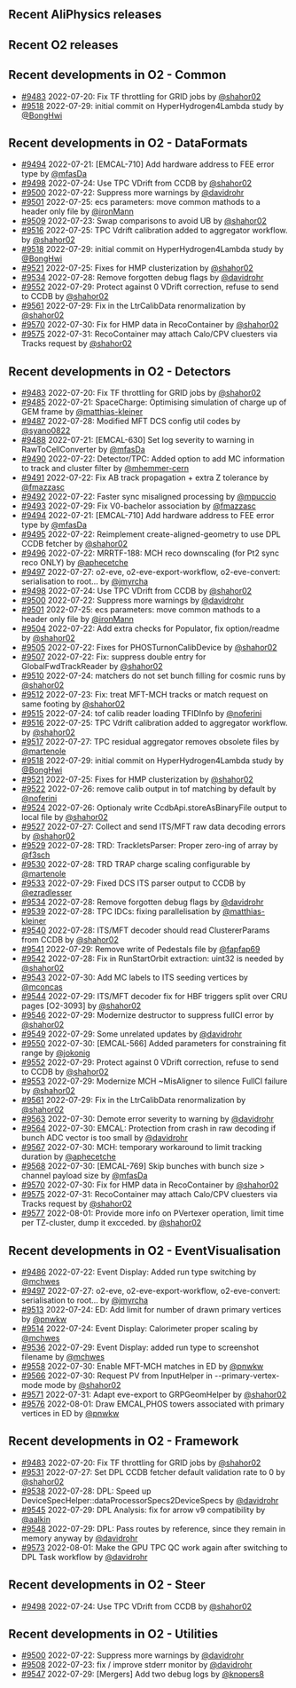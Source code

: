## Recent AliPhysics releases
## Recent O2 releases
## Recent developments in O2 - Common
- [\#9483](https://github.com/AliceO2Group/AliceO2/pull/9483) 2022-07-20: Fix TF throttling for GRID jobs by [@shahor02](https://github.com/shahor02)
- [\#9518](https://github.com/AliceO2Group/AliceO2/pull/9518) 2022-07-29: initial commit on HyperHydrogen4Lambda study by [@BongHwi](https://github.com/BongHwi)
## Recent developments in O2 - DataFormats
- [\#9494](https://github.com/AliceO2Group/AliceO2/pull/9494) 2022-07-21: [EMCAL-710] Add hardware address to FEE error type by [@mfasDa](https://github.com/mfasDa)
- [\#9498](https://github.com/AliceO2Group/AliceO2/pull/9498) 2022-07-24: Use TPC VDrift from CCDB by [@shahor02](https://github.com/shahor02)
- [\#9500](https://github.com/AliceO2Group/AliceO2/pull/9500) 2022-07-22: Suppress more warnings by [@davidrohr](https://github.com/davidrohr)
- [\#9501](https://github.com/AliceO2Group/AliceO2/pull/9501) 2022-07-25: ecs parameters: move common mathods to a header only file by [@ironMann](https://github.com/ironMann)
- [\#9509](https://github.com/AliceO2Group/AliceO2/pull/9509) 2022-07-23: Swap comparisons to avoid UB by [@shahor02](https://github.com/shahor02)
- [\#9516](https://github.com/AliceO2Group/AliceO2/pull/9516) 2022-07-25: TPC Vdrift calibration added to aggregator workflow. by [@shahor02](https://github.com/shahor02)
- [\#9518](https://github.com/AliceO2Group/AliceO2/pull/9518) 2022-07-29: initial commit on HyperHydrogen4Lambda study by [@BongHwi](https://github.com/BongHwi)
- [\#9521](https://github.com/AliceO2Group/AliceO2/pull/9521) 2022-07-25: Fixes for HMP clusterization by [@shahor02](https://github.com/shahor02)
- [\#9534](https://github.com/AliceO2Group/AliceO2/pull/9534) 2022-07-28: Remove forgotten debug flags by [@davidrohr](https://github.com/davidrohr)
- [\#9552](https://github.com/AliceO2Group/AliceO2/pull/9552) 2022-07-29: Protect against 0 VDrift correction, refuse to send to CCDB by [@shahor02](https://github.com/shahor02)
- [\#9561](https://github.com/AliceO2Group/AliceO2/pull/9561) 2022-07-29: Fix in the LtrCalibData renormalization by [@shahor02](https://github.com/shahor02)
- [\#9570](https://github.com/AliceO2Group/AliceO2/pull/9570) 2022-07-30: Fix for HMP data in RecoContainer by [@shahor02](https://github.com/shahor02)
- [\#9575](https://github.com/AliceO2Group/AliceO2/pull/9575) 2022-07-31: RecoContainer may attach Calo/CPV cluesters via Tracks request by [@shahor02](https://github.com/shahor02)
## Recent developments in O2 - Detectors
- [\#9483](https://github.com/AliceO2Group/AliceO2/pull/9483) 2022-07-20: Fix TF throttling for GRID jobs by [@shahor02](https://github.com/shahor02)
- [\#9485](https://github.com/AliceO2Group/AliceO2/pull/9485) 2022-07-21: SpaceCharge: Optimising simulation of charge up of GEM frame by [@matthias-kleiner](https://github.com/matthias-kleiner)
- [\#9487](https://github.com/AliceO2Group/AliceO2/pull/9487) 2022-07-28: Modified MFT DCS config util codes by [@syano0822](https://github.com/syano0822)
- [\#9488](https://github.com/AliceO2Group/AliceO2/pull/9488) 2022-07-21: [EMCAL-630] Set log severity to warning in RawToCellConverter by [@mfasDa](https://github.com/mfasDa)
- [\#9490](https://github.com/AliceO2Group/AliceO2/pull/9490) 2022-07-22: Detector/TPC: Added option to add MC information to track and cluster filter by [@mhemmer-cern](https://github.com/mhemmer-cern)
- [\#9491](https://github.com/AliceO2Group/AliceO2/pull/9491) 2022-07-22: Fix AB track propagation + extra Z tolerance by [@fmazzasc](https://github.com/fmazzasc)
- [\#9492](https://github.com/AliceO2Group/AliceO2/pull/9492) 2022-07-22: Faster sync misaligned processing by [@mpuccio](https://github.com/mpuccio)
- [\#9493](https://github.com/AliceO2Group/AliceO2/pull/9493) 2022-07-29: Fix V0-bachelor association by [@fmazzasc](https://github.com/fmazzasc)
- [\#9494](https://github.com/AliceO2Group/AliceO2/pull/9494) 2022-07-21: [EMCAL-710] Add hardware address to FEE error type by [@mfasDa](https://github.com/mfasDa)
- [\#9495](https://github.com/AliceO2Group/AliceO2/pull/9495) 2022-07-22: Reimplement create-aligned-geometry to use DPL CCDB fetcher by [@shahor02](https://github.com/shahor02)
- [\#9496](https://github.com/AliceO2Group/AliceO2/pull/9496) 2022-07-22: MRRTF-188: MCH reco downscaling (for Pt2 sync reco ONLY) by [@aphecetche](https://github.com/aphecetche)
- [\#9497](https://github.com/AliceO2Group/AliceO2/pull/9497) 2022-07-27: o2-eve, o2-eve-export-workflow, o2-eve-convert: serialisation to root… by [@jmyrcha](https://github.com/jmyrcha)
- [\#9498](https://github.com/AliceO2Group/AliceO2/pull/9498) 2022-07-24: Use TPC VDrift from CCDB by [@shahor02](https://github.com/shahor02)
- [\#9500](https://github.com/AliceO2Group/AliceO2/pull/9500) 2022-07-22: Suppress more warnings by [@davidrohr](https://github.com/davidrohr)
- [\#9501](https://github.com/AliceO2Group/AliceO2/pull/9501) 2022-07-25: ecs parameters: move common mathods to a header only file by [@ironMann](https://github.com/ironMann)
- [\#9504](https://github.com/AliceO2Group/AliceO2/pull/9504) 2022-07-22: Add extra checks for Populator, fix option/readme by [@shahor02](https://github.com/shahor02)
- [\#9505](https://github.com/AliceO2Group/AliceO2/pull/9505) 2022-07-22: Fixes for PHOSTurnonCalibDevice by [@shahor02](https://github.com/shahor02)
- [\#9507](https://github.com/AliceO2Group/AliceO2/pull/9507) 2022-07-22: Fix: suppress double entry for GlobalFwdTrackReader by [@shahor02](https://github.com/shahor02)
- [\#9510](https://github.com/AliceO2Group/AliceO2/pull/9510) 2022-07-24: matchers do not set bunch filling for cosmic runs by [@shahor02](https://github.com/shahor02)
- [\#9512](https://github.com/AliceO2Group/AliceO2/pull/9512) 2022-07-23: Fix: treat MFT-MCH tracks or match request on same footing by [@shahor02](https://github.com/shahor02)
- [\#9515](https://github.com/AliceO2Group/AliceO2/pull/9515) 2022-07-24: tof calib reader loading TFIDInfo by [@noferini](https://github.com/noferini)
- [\#9516](https://github.com/AliceO2Group/AliceO2/pull/9516) 2022-07-25: TPC Vdrift calibration added to aggregator workflow. by [@shahor02](https://github.com/shahor02)
- [\#9517](https://github.com/AliceO2Group/AliceO2/pull/9517) 2022-07-27: TPC residual aggregator removes obsolete files by [@martenole](https://github.com/martenole)
- [\#9518](https://github.com/AliceO2Group/AliceO2/pull/9518) 2022-07-29: initial commit on HyperHydrogen4Lambda study by [@BongHwi](https://github.com/BongHwi)
- [\#9521](https://github.com/AliceO2Group/AliceO2/pull/9521) 2022-07-25: Fixes for HMP clusterization by [@shahor02](https://github.com/shahor02)
- [\#9522](https://github.com/AliceO2Group/AliceO2/pull/9522) 2022-07-26: remove calib output in tof matching by default by [@noferini](https://github.com/noferini)
- [\#9524](https://github.com/AliceO2Group/AliceO2/pull/9524) 2022-07-26: Optionaly write CcdbApi.storeAsBinaryFile output to local file by [@shahor02](https://github.com/shahor02)
- [\#9527](https://github.com/AliceO2Group/AliceO2/pull/9527) 2022-07-27: Collect and send ITS/MFT raw data decoding errors by [@shahor02](https://github.com/shahor02)
- [\#9529](https://github.com/AliceO2Group/AliceO2/pull/9529) 2022-07-28: TRD: TrackletsParser: Proper zero-ing of array by [@f3sch](https://github.com/f3sch)
- [\#9530](https://github.com/AliceO2Group/AliceO2/pull/9530) 2022-07-28: TRD TRAP charge scaling configurable by [@martenole](https://github.com/martenole)
- [\#9533](https://github.com/AliceO2Group/AliceO2/pull/9533) 2022-07-29: Fixed DCS ITS parser output to CCDB by [@ezradlesser](https://github.com/ezradlesser)
- [\#9534](https://github.com/AliceO2Group/AliceO2/pull/9534) 2022-07-28: Remove forgotten debug flags by [@davidrohr](https://github.com/davidrohr)
- [\#9539](https://github.com/AliceO2Group/AliceO2/pull/9539) 2022-07-28: TPC IDCs: fixing parallelisation by [@matthias-kleiner](https://github.com/matthias-kleiner)
- [\#9540](https://github.com/AliceO2Group/AliceO2/pull/9540) 2022-07-28: ITS/MFT decoder should read ClustererParams from CCDB by [@shahor02](https://github.com/shahor02)
- [\#9541](https://github.com/AliceO2Group/AliceO2/pull/9541) 2022-07-29: Remove write of Pedestals file by [@fapfap69](https://github.com/fapfap69)
- [\#9542](https://github.com/AliceO2Group/AliceO2/pull/9542) 2022-07-28: Fix in RunStartOrbit extraction: uint32 is needed by [@shahor02](https://github.com/shahor02)
- [\#9543](https://github.com/AliceO2Group/AliceO2/pull/9543) 2022-07-30: Add MC labels to ITS seeding vertices by [@mconcas](https://github.com/mconcas)
- [\#9544](https://github.com/AliceO2Group/AliceO2/pull/9544) 2022-07-29: ITS/MFT decoder fix for HBF triggers split over CRU pages [O2-3093] by [@shahor02](https://github.com/shahor02)
- [\#9546](https://github.com/AliceO2Group/AliceO2/pull/9546) 2022-07-29: Modernize destructor to suppress fullCI error by [@shahor02](https://github.com/shahor02)
- [\#9549](https://github.com/AliceO2Group/AliceO2/pull/9549) 2022-07-29: Some unrelated updates by [@davidrohr](https://github.com/davidrohr)
- [\#9550](https://github.com/AliceO2Group/AliceO2/pull/9550) 2022-07-30: [EMCAL-566] Added parameters for constraining fit range by [@jokonig](https://github.com/jokonig)
- [\#9552](https://github.com/AliceO2Group/AliceO2/pull/9552) 2022-07-29: Protect against 0 VDrift correction, refuse to send to CCDB by [@shahor02](https://github.com/shahor02)
- [\#9553](https://github.com/AliceO2Group/AliceO2/pull/9553) 2022-07-29: Modernize MCH ~MisAligner to silence FullCI failure by [@shahor02](https://github.com/shahor02)
- [\#9561](https://github.com/AliceO2Group/AliceO2/pull/9561) 2022-07-29: Fix in the LtrCalibData renormalization by [@shahor02](https://github.com/shahor02)
- [\#9563](https://github.com/AliceO2Group/AliceO2/pull/9563) 2022-07-30: Demote error severity to warning by [@davidrohr](https://github.com/davidrohr)
- [\#9564](https://github.com/AliceO2Group/AliceO2/pull/9564) 2022-07-30: EMCAL: Protection from crash in raw decoding if bunch ADC vector is too small by [@davidrohr](https://github.com/davidrohr)
- [\#9567](https://github.com/AliceO2Group/AliceO2/pull/9567) 2022-07-30: MCH: temporary workaround to limit tracking duration by [@aphecetche](https://github.com/aphecetche)
- [\#9568](https://github.com/AliceO2Group/AliceO2/pull/9568) 2022-07-30: [EMCAL-769] Skip bunches with bunch size > channel payload size by [@mfasDa](https://github.com/mfasDa)
- [\#9570](https://github.com/AliceO2Group/AliceO2/pull/9570) 2022-07-30: Fix for HMP data in RecoContainer by [@shahor02](https://github.com/shahor02)
- [\#9575](https://github.com/AliceO2Group/AliceO2/pull/9575) 2022-07-31: RecoContainer may attach Calo/CPV cluesters via Tracks request by [@shahor02](https://github.com/shahor02)
- [\#9577](https://github.com/AliceO2Group/AliceO2/pull/9577) 2022-08-01: Provide more info on PVertexer operation, limit time per TZ-cluster, dump it excceded. by [@shahor02](https://github.com/shahor02)
## Recent developments in O2 - EventVisualisation
- [\#9486](https://github.com/AliceO2Group/AliceO2/pull/9486) 2022-07-22: Event Display: Added run type switching by [@mchwes](https://github.com/mchwes)
- [\#9497](https://github.com/AliceO2Group/AliceO2/pull/9497) 2022-07-27: o2-eve, o2-eve-export-workflow, o2-eve-convert: serialisation to root… by [@jmyrcha](https://github.com/jmyrcha)
- [\#9513](https://github.com/AliceO2Group/AliceO2/pull/9513) 2022-07-24: ED: Add limit for number of drawn primary vertices by [@pnwkw](https://github.com/pnwkw)
- [\#9514](https://github.com/AliceO2Group/AliceO2/pull/9514) 2022-07-24: Event Display: Calorimeter proper scaling by [@mchwes](https://github.com/mchwes)
- [\#9536](https://github.com/AliceO2Group/AliceO2/pull/9536) 2022-07-29: Event Display: added run type to screenshot filename by [@mchwes](https://github.com/mchwes)
- [\#9558](https://github.com/AliceO2Group/AliceO2/pull/9558) 2022-07-30: Enable MFT-MCH matches in ED by [@pnwkw](https://github.com/pnwkw)
- [\#9566](https://github.com/AliceO2Group/AliceO2/pull/9566) 2022-07-30: Request PV from InputHelper in --primary-vertex-mode mode by [@shahor02](https://github.com/shahor02)
- [\#9571](https://github.com/AliceO2Group/AliceO2/pull/9571) 2022-07-31: Adapt eve-export to GRPGeomHelper by [@shahor02](https://github.com/shahor02)
- [\#9576](https://github.com/AliceO2Group/AliceO2/pull/9576) 2022-08-01: Draw EMCAL,PHOS towers associated with primary vertices in ED by [@pnwkw](https://github.com/pnwkw)
## Recent developments in O2 - Framework
- [\#9483](https://github.com/AliceO2Group/AliceO2/pull/9483) 2022-07-20: Fix TF throttling for GRID jobs by [@shahor02](https://github.com/shahor02)
- [\#9531](https://github.com/AliceO2Group/AliceO2/pull/9531) 2022-07-27: Set DPL CCDB fetcher default validation rate to 0 by [@shahor02](https://github.com/shahor02)
- [\#9538](https://github.com/AliceO2Group/AliceO2/pull/9538) 2022-07-28: DPL: Speed up DeviceSpecHelper::dataProcessorSpecs2DeviceSpecs by [@davidrohr](https://github.com/davidrohr)
- [\#9545](https://github.com/AliceO2Group/AliceO2/pull/9545) 2022-07-29: DPL Analysis: fix for arrow v9 compatibility by [@aalkin](https://github.com/aalkin)
- [\#9548](https://github.com/AliceO2Group/AliceO2/pull/9548) 2022-07-29: DPL: Pass routes by reference, since they remain in memory anyway by [@davidrohr](https://github.com/davidrohr)
- [\#9573](https://github.com/AliceO2Group/AliceO2/pull/9573) 2022-08-01: Make the GPU TPC QC work again after switching to DPL Task workflow by [@davidrohr](https://github.com/davidrohr)
## Recent developments in O2 - Steer
- [\#9498](https://github.com/AliceO2Group/AliceO2/pull/9498) 2022-07-24: Use TPC VDrift from CCDB by [@shahor02](https://github.com/shahor02)
## Recent developments in O2 - Utilities
- [\#9500](https://github.com/AliceO2Group/AliceO2/pull/9500) 2022-07-22: Suppress more warnings by [@davidrohr](https://github.com/davidrohr)
- [\#9508](https://github.com/AliceO2Group/AliceO2/pull/9508) 2022-07-23: fix / improve stderr monitor by [@davidrohr](https://github.com/davidrohr)
- [\#9547](https://github.com/AliceO2Group/AliceO2/pull/9547) 2022-07-29: [Mergers] Add two debug logs by [@knopers8](https://github.com/knopers8)
